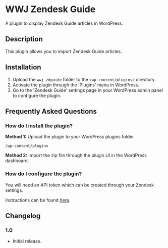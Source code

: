 # WWJ Zendesk Guide


A plugin to display Zendesk Guide articles in WordPress.

## Description

This plugin allows you to import Zendesk Guide articles.

## Installation

1. Upload the `wwj-zdguide` folder to the `/wp-content/plugins/` directory.
2. Activate the plugin through the 'Plugins' menu in WordPress.
3. Go to the 'Zendesk Guide' settings page in your WordPress admin panel to configure the plugin.

## Frequently Asked Questions

### How do I install the plugin?
**Method 1:** Upload the plugin to your WordPress plugins folder
``` shell
/wp-content/plugins
```

**Method 2:** Import the zip file through the plugin UI in the WordPress dashboard.

### How do I configure the plugin?
You will need an API token which can be created through your Zendesk settings.

Instructions can be found [here](https://developer.zendesk.com/api-reference/introduction/security-and-auth/).

## Changelog

### 1.0
* Initial release.
